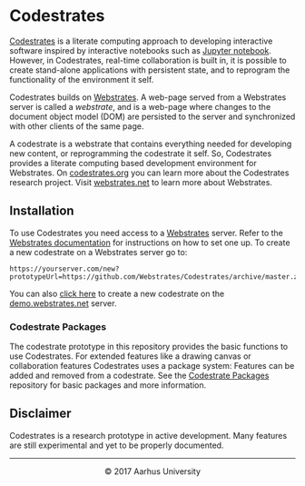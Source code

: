 # Codestrates

[Codestrates](http://codestrates.org) is a literate computing approach to developing interactive software inspired by interactive notebooks such as [Jupyter notebook](http://jupyter.org). However, in Codestrates, real-time collaboration is built in, it is possible to create stand-alone applications with persistent state, and to reprogram the functionality of the environment it self.

Codestrates builds on [Webstrates](http://webstrates.net). A web-page served from a Webstrates server is called a _webstrate_, and is a web-page where changes to the document object model (DOM) are persisted to the server and synchronized with other clients of the same page.

A codestrate is a webstrate that contains everything needed for developing new content, or reprogramming the codestrate it self. So, Codestrates provides a literate computing based development environment for Webstrates.
On [codestrates.org](http://codestrates.org) you can learn more about the Codestrates research project. Visit [webstrates.net](http://webstrates.net) to learn more about Webstrates.

## Installation

To use Codestrates you need access to a [Webstrates](http://webstrates.net) server. Refer to the [Webstrates documentation](http://webstrates.github.io) for instructions on how to set one up.
To create a new codestrate on a Webstrates server go to:

```
https://yourserver.com/new?prototypeUrl=https://github.com/Webstrates/Codestrates/archive/master.zip
```

You can also [click here](https://demo.webstrates.net/new?prototypeUrl=https://github.com/Webstrates/Codestrates/archive/master.zip) to create a new codestrate on the [demo.webstrates.net](demo.webstrates.net) server.

### Codestrate Packages

The codestrate prototype in this repository provides the basic functions to use Codestrates. For extended features like a drawing canvas or collaboration features Codestrates uses a package system: Features can be added and removed from a codestrate. See the [Codestrate Packages](https://github.com/Webstrates/Codestrate-Packages) repository for basic packages and more information.

## Disclaimer

Codestrates is a research prototype in active development. Many features are still experimental and yet to be properly documented.

---

<p align="center">&copy;&nbsp;2017&nbsp;Aarhus&nbsp;University</p>
